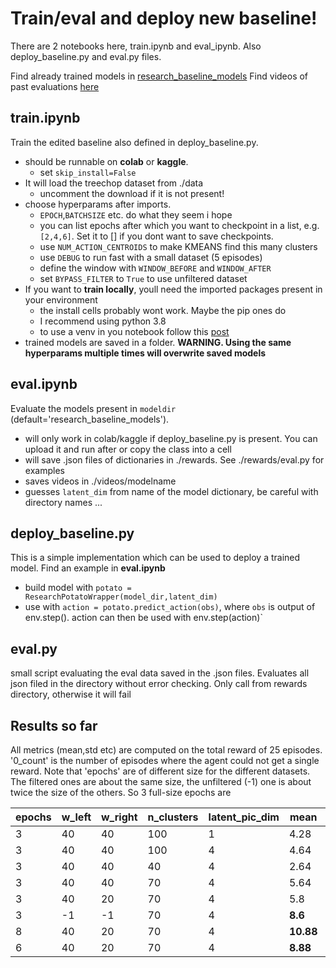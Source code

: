 # Train/eval and deploy new baseline!

There are 2 notebooks here, train.ipynb and eval_ipynb. Also deploy_baseline.py and eval.py files. 

Find already trained models in [research_baseline_models](https://github.com/Oliver-Tautz/ISY_MINE/tree/master/jupyter/research_baseline_models)
Find videos of past evaluations [here]()


## train.ipynb

Train the edited baseline also defined in deploy_baseline.py.

* should be runnable on **colab** or **kaggle**.
  * set `skip_install=False`
* It will load the treechop dataset from ./data
  * uncomment the download if it is not present!
* choose hyperparams after imports.
  * `EPOCH`,`BATCHSIZE` etc. do what they seem i hope
  * you can list epochs after which you want to checkpoint in a list, e.g. `[2,4,6]`. Set it to [] if you dont want to save checkpoints.
  * use `NUM_ACTION_CENTROIDS` to make KMEANS find this many clusters
  * use `DEBUG` to run fast with a small dataset (5 episodes)
  * define the window with `WINDOW_BEFORE` and `WINDOW_AFTER`
  * set `BYPASS_FILTER` to `True` to use unfiltered dataset
* If you want to **train locally**, youll need the imported packages present in your environment
  * the install cells probably wont work. Maybe the pip ones do
  * I recommend using python 3.8
  * to use a venv in you notebook follow this [post](https://veekaybee.github.io/2020/02/18/running-jupyter-in-venv/)
* trained models are saved in a folder. **WARNING. Using the same hyperparams multiple times will overwrite saved models**

## eval.ipynb

Evaluate the models present in `modeldir` (default='research_baseline_models').
* will only work in colab/kaggle if deploy_baseline.py is present. You can upload it and run after or copy the class into a cell
* will save .json files of dictionaries in ./rewards. See ./rewards/eval.py for examples
* saves videos in ./videos/modelname
* guesses `latent_dim` from name of the model dictionary, be careful with directory names ...

## deploy_baseline.py

This is a simple implementation which can be used to deploy a trained model. Find an example in **eval.ipynb**
* build model with `potato = ResearchPotatoWrapper(model_dir,latent_dim)`
* use with `action = potato.predict_action(obs)`, where `obs` is output of env.step(). action can then be used with env.step(action)`

## eval.py
small script evaluating the eval data saved in the .json files. Evaluates all json filed in the directory without error checking.
Only call from rewards directory, otherwise it will fail


## Results so far
All metrics (mean,std etc) are computed on the total reward of 25 episodes.
'0_count' is the number of episodes where the agent could not get a single reward.
Note that 'epochs' are of different size for the different datasets. The filtered ones are about the same size, the unfiltered (-1) one is about twice the size of the others. So 3 full-size epochs are 

| epochs | w_left | w_right | n_clusters | latent_pic_dim | mean  | std  | max | min | 0_count |
|--------|--------|---------|------------|----------------|-------|------|-----|-----|---------|
| 3      | 40     | 40      | 100        | 1              | 4.28  | 4    | 13  | 0   | 8       |
| 3      | 40     | 40      | 100        | 4              | 4.64  | 4    | 15  | 0   | 4       |
| 3      | 40     | 40      | 40         | 4              | 2.64  | 1.7  | 7   | 0   | 4       |
| 3      | 40     | 40      | 70         | 4              | 5.64  | 3.65 | 13  | 0   | 1       |
| 3      | 40     | 20      | 70         | 4              | 5.8   | 3.83 | 12  | 0   | 3       |
| 3      | -1     | -1      | 70         | 4              | **8.6**   | 5.38 | 22  | 0   | 2       |
| 8      | 40     | 20      | 70         | 4              | **10.88** | 5.77 | 22  | 0   | 2       |
| 6      | 40     | 20      | 70         | 4              | **8.88**  | 5.2  | 18  | 0   | 3       |
